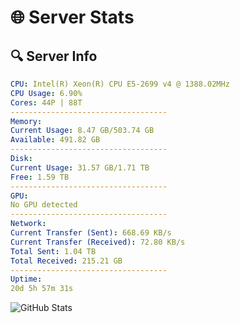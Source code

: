 # 🌐 Server Stats
## 🔍 Server Info
```yaml
CPU: Intel(R) Xeon(R) CPU E5-2699 v4 @ 1388.02MHz
CPU Usage: 6.90%
Cores: 44P | 88T
-----------------------------------
Memory:
Current Usage: 8.47 GB/503.74 GB
Available: 491.82 GB
-----------------------------------
Disk:
Current Usage: 31.57 GB/1.71 TB
Free: 1.59 TB
-----------------------------------
GPU:
No GPU detected
-----------------------------------
Network:
Current Transfer (Sent): 668.69 KB/s
Current Transfer (Received): 72.80 KB/s
Total Sent: 1.04 TB
Total Received: 215.21 GB
-----------------------------------
Uptime:
20d 5h 57m 31s
```
![GitHub Stats](https://img.shields.io/badge/Updated-2025-05-09_23:06:19-blue)